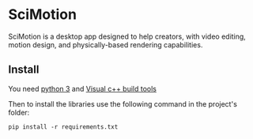 # SciMotion

SciMotion is a desktop app designed to help creators, with video editing, motion design, and physically-based rendering capabilities.

## Install

You need [python 3](https://www.python.org/) and [Visual c++ build tools](https://visualstudio.microsoft.com/fr/visual-cpp-build-tools/)

Then to install the libraries use the following command in the project's folder:

`pip install -r requirements.txt`
